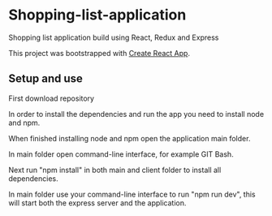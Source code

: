 # Shopping-list-application
Shopping list application build using React, Redux and Express

This project was bootstrapped with [Create React App](https://github.com/facebookincubator/create-react-app).

## Setup and use

First download repository

In order to install the dependencies and run the app you need to install node and npm.

When finished installing node and npm open the application main folder.

In main folder open command-line interface, for example GIT Bash.

Next run "npm install" in both main and client folder to install all dependencies.

In main folder use your command-line interface to run "npm run dev", this will start both the express server and the application.
